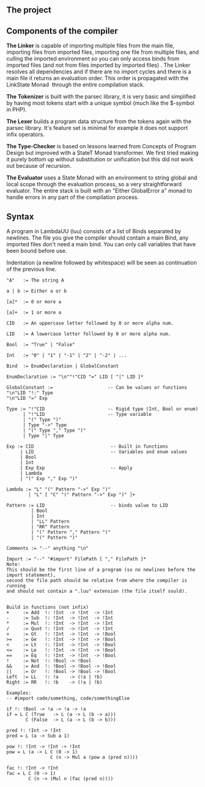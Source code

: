 ## The project


## Components of the compiler
__The Linker__ is capable of importing multiple files from the main file, importing files from imported files, importing one file from multiple files, and culling the imported environment so you can only access binds from imported files (and not from files imported by imported files) . The Linker resolves all dependencies and if there are no import cycles and there is a main file it returns an evaluation order. This order is propagated with the LinkState Monad  through the entire compilation stack. 

__The Tokenizer__ is built with the parsec library, it is very basic and simplified by having most tokens start with a unique symbol (much like the $-symbol in PHP).

__The Lexer__ builds a program data structure from the tokens again with the parsec library. It's feature set is minimal for example it does not support infix operators.

__The Type-Checker__ is based on lessons learned from Concepts of Program Design but improved with a StateT Monad transformer. We first tried making it purely bottom up without substitution or unification but this did not work out because of recursion. 

__The Evaluator__ uses a State Monad with an environment to string global and local scope through the evaluation process, so a very straightforward evaluator.
The entire stack is built with an "Either GlobalError a" monad to handle errors in any part of the compilation process. 

## Syntax 


A program in LambdaUU (luu) consists of a list of Binds separated by newlines. The file you give the compiler should contain a main Bind, any imported files don't need a main bind. You can only call variables that have been bound before use.

Indentation (a newline followed by whitespace) will be seen as continuation of the previous line.

    "A"   := The string A
    
    a | b := Either a or b
    
    [a]*  := 0 or more a
    
    [a]+  := 1 or more a
    
    CID   := An uppercase letter followed by 0 or more alpha num.
    
    LID   := A lowercase letter followed by 0 or more alpha num.
    
    Bool  := "True" | "False"
    
    Int   := "0" | "1" | "-1" | "2" | "-2" | ...
    
    Bind  := EnumDeclaration | GlobalConstant
    
    EnumDeclaration := "\n""!"CID "=" LID [ "|" LID ]*
    
    GlobalConstant :=                    -- Can be values or functions
    "\n"LID "!:" Type
    "\n"LID "=" Exp
    
    Type := "!"CID                       -- Rigid type (Int, Bool or enum)
          | "!"LID                       -- Type variable
          | "(" Type ")"  
          | Type "->" Type  
          | "(" Type "," Type ")"  
          | Type "|" Type
    
    Exp := CID                            -- Built in functions
         | LID                            -- Variables and enum values
         | Bool
         | Int
         | Exp Exp                        -- Apply  
         | Lambda
         | "(" Exp "," Exp ")"
    
    Lambda := "L" "(" Pattern "->" Exp ")"
            | "L" [ "C" "(" Pattern "->" Exp ")" ]+
    
    Pattern := LID                        -- binds value to LID
             | Bool
             | Int
             | "LL" Pattern
             | "RR" Pattern
             | "(" Pattern "," Pattern ")"
             | "(" Pattern ")"
    
    Comments := "--" anything "\n"
    
    Import := "--" "#import" FilePath [ "," FilePath ]*
    Note: 
    This should be the first line of a program (so no newlines before the import statement), 
    second the file path should be relative from where the compiler is running 
    and should not contain a ".luu" extension (the file itself sould).
    
    
    Build in functions (not infix)
    +     := Add  !: !Int  -> !Int  -> !Int
    -     := Sub  !: !Int  -> !Int  -> !Int
    *     := Mul  !: !Int  -> !Int  -> !Int
    /     := Quot !: !Int  -> !Int  -> !Int
    >     := Gt   !: !Int  -> !Int  -> !Bool
    >=    := Ge   !: !Int  -> !Int  -> !Bool
    <     := Lt   !: !Int  -> !Int  -> !Bool
    <=    := Le   !: !Int  -> !Int  -> !Bool
    ==    := Eq   !: !Int  -> !Int  -> !Bool
    !     := Not  !: !Bool -> !Bool
    &&    := And  !: !Bool -> !Bool -> !Bool
    ||    := Or   !: !Bool -> !Bool -> !Bool
    Left  := LL   !: !a    -> (!a | !b)
    Right := RR   !: !b    -> (!a | !b)
    
    Examples:
    -- #import code/something, code/somethingElse
    
    if !: !Bool -> !a -> !a -> !a
    if = L C (True   -> L (a -> L (b -> a)))
           C (False  -> L (a -> L (b -> b)))
    
    pred !: !Int -> !Int
    pred = L (a -> Sub a 1)
    
    pow !: !Int -> !Int -> !Int
    pow = L (a -> L C (0 -> 1)
                    C (n -> Mul a (pow a (pred n))))
    
    fac !: !Int -> !Int
    fac = L C (0 -> 1)
            C (n -> (Mul n (fac (pred n))))
    
